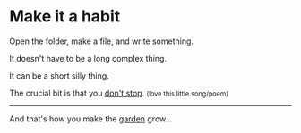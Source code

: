 # Make it a habit

Open the folder, make a file, and write something.

It doesn't have to be a long complex thing.

It can be a short silly thing.

The crucial bit is that you [don't stop](https://www.todepond.com/wikiblogarden/art/never-stop-writing/).
<small class="subtle">(love this little song/poem)</small>

---

And that's how you make the [garden](/garden) grow...